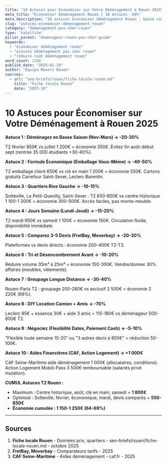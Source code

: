 ```yaml
---
title: "10 Astuces pour Économiser sur Votre Déménagement à Rouen 2025"
meta_title: "Économiser Déménagement Rouen | 10 Astuces -50%"
meta_description: "10 astuces économiser déménagement Rouen : basse saison -25%, formule économique -40%, quartiers rive gauche -15%, tri affaires. Économie 50% cumulée."
slug: "astuces-economiser-demenagement-rouen"
category: "demenagement-pas-cher-rouen"
type: "satellite"
pilier_parent: "demenageur-rouen-pas-cher-guide"
keywords:
  - "économiser déménagement rouen"
  - "astuces déménagement pas cher rouen"
  - "réduire coût déménagement rouen"
word_count: 1200
publish_date: "2025-01-29"
author: "Équipe Moverz Rouen"
sources:
  - url: "seo-briefs/rouen/fiche-locale-rouen.md"
    title: "Fiche locale Rouen"
    date: "2025-10"
---
```


# 10 Astuces pour Économiser sur Votre Déménagement à Rouen 2025

**Astuce 1 : Déménagez en Basse Saison (Nov-Mars) → -20-30%**

T2 février 850€ vs juillet 1 200€ = économie 350€. Évitez fin août-début sept (rentrée 35 000 étudiants +30-40%).

**Astuce 2 : Formule Économique (Emballage Vous-Même) → -40-50%**

T2 emballage client 650€ vs clé en main 1 200€ = économie 550€. Cartons gratuits Carrefour Saint-Sever, Leclerc Barentin.

**Astuce 3 : Quartiers Rive Gauche → -10-15%**

Sotteville, Le Petit-Quevilly, Saint-Sever : T2 650-800€ vs centre historique 1 100-1 300€ = économie 300-500€. Accès faciles, pas monte-meuble.

**Astuce 4 : Jours Semaine (Lundi-Jeudi) → -15-20%**

T2 mardi 950€ vs samedi 1 100€ = économie 150€. Circulation fluide, disponibilité immédiate.

**Astuce 5 : Comparez 3-5 Devis (FretBay, Moverbay) → -20-30%**

Plateformes vs devis directs : économie 200-400€ T2-T3.

**Astuce 6 : Tri et Désencombrement Avant → -10-20%**

Réduire volume 35m³ à 25m³ = économie 150-300€. Vendre/donner 30% affaires (meubles, vêtements).

**Astuce 7 : Groupage Longue Distance → -30-40%**

Rouen-Paris T2 : groupage 200-280€ vs exclusif 2 500€ = économie 2 220€ (89%).

**Astuce 8 : DIY Location Camion + Amis → -70%**

Leclerc 85€ + essence 30€ + aide 3 amis = 115-180€ vs déménageur 500-800€ T2.

**Astuce 9 : Négociez (Flexibilité Dates, Paiement Cash) → -5-10%**

"Flexible toute semaine 15-20" ou "3 autres devis à 850€" = réduction 50-100€.

**Astuce 10 : Aides Financières (CAF, Action Logement) → +1 000€**

CAF Seine-Maritime aide déménagement 1 000€ (allocataires, conditions). Action Logement Mobili-Pass 3 500€ remboursable (salariés privé mutation).

**CUMUL Astuces T2 Rouen :**
- Maximum : Centre historique, août, clé en main, samedi = **1 800€**
- Optimisé : Sotteville, février, économique, mardi, devis comparés = **550-650€**
- **Économie cumulée : 1 150-1 250€ (64-69%)**

---

## Sources

1. **Fiche locale Rouen** - Données prix, quartiers - seo-briefs/rouen/fiche-locale-rouen.md - octobre 2025
2. **FretBay, Moverbay** - Comparateurs tarifs - 2025
3. **CAF Seine-Maritime** - Aides déménagement - caf.fr - 2025

